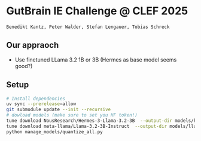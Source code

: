 # GutBrain IE Challenge @ CLEF 2025

`Benedikt Kantz, Peter Walder, Stefan Lengauer, Tobias Schreck`

## Our appraoch

* Use finetuned LLama 3.2 1B or 3B (Hermes as base model seems good?)

## Setup

```sh
# Install dependencies
uv sync --prerelease=allow   
git submodule update --init --recursive
# dowload models (make sure to set you HF token!)
tune download NousResearch/Hermes-3-Llama-3.2-3B  --output-dir models/hermes-3-2-3B
tune download meta-llama/Llama-3.2-3B-Instruct  --output-dir models/llama-3-2-3B-instruct
python manage_models/quantize_all.py


